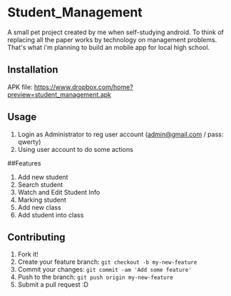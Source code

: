 # **Student_Management**
A small pet project created by me when self-studying android. To think of replacing all the paper works by technology on management problems. That's what i'm planning to build an mobile app for local high school. 
## Installation
APK file:
https://www.dropbox.com/home?preview=student_management.apk
## Usage
1. Login as Administrator to reg user account (admin@gmail.com / pass: qwerty)
2. Using user account to do some actions

##Features
1. Add new student
2. Search student
3. Watch and Edit Student Info
4. Marking student
5. Add new class
6. Add student into class

## Contributing
1. Fork it!
2. Create your feature branch: `git checkout -b my-new-feature`
3. Commit your changes: `git commit -am 'Add some feature'`
4. Push to the branch: `git push origin my-new-feature`
5. Submit a pull request :D
